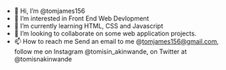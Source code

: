 - 👋 Hi, I’m @tomjames156
- 👀 I’m interested in Front End Web Devlopment
- 🌱 I’m currently learning HTML, CSS and Javascript
- 💞️ I’m looking to collaborate on some web application projects.
- 📫 How to reach me  Send an email to me @tomjames156@gmail.com, follow me on Instagram @tomisin_akinwande, on Twitter at @tomisnakinwande

<!---
tomjames156/tomjames156 is a ✨ special ✨ repository because its `README.md` (this file) appears on your GitHub profile.
You can click the Preview link to take a look at your changes.
--->
